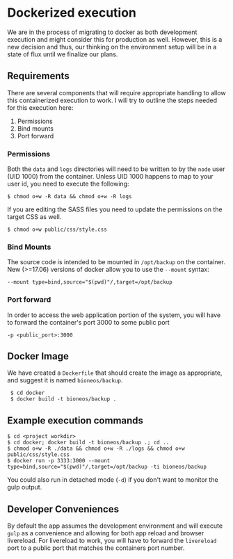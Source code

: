 # Dockerized execution

We are in the process of migrating to docker as both development execution
and might consider this for production as well. However, this is a new decision
and thus, our thinking on the environment setup will be in a state of flux
until we finalize our plans.

## Requirements

There are several components that will require appropriate handling to allow
this containerized execution to work. I will try to outline the steps needed
for this execution here:

1. Permissions
2. Bind mounts
3. Port forward

### Permissions

Both the `data` and `logs` directories will need to be written to by the
`node` user (UID 1000) from the container. Unless UID 1000 happens to map
to your user id, you need to execute the following:

``` 
$ chmod o+w -R data && chmod o+w -R logs
```

If you are editing the SASS files you need to update the permissions on the
target CSS as well.

``` 
$ chmod o+w public/css/style.css
```

### Bind Mounts

The source code is intended to be mounted in `/opt/backup` on the container.
New (>=17.06) versions of docker allow you to use the `--mount` syntax:

```
--mount type=bind,source="$(pwd)"/,target=/opt/backup
```

### Port forward

In order to access the web application portion of the system, you will have
to forward the container's port 3000 to some public port

```
-p <public_port>:3000
```

## Docker Image

We have created a `Dockerfile` that should create the image as appropriate,
and suggest it is named `bioneos/backup`.

```
 $ cd docker
 $ docker build -t bioneos/backup .
```

## Example execution commands

```
$ cd <project workdir>
$ cd docker; docker build -t bioneos/backup .; cd ..
$ chmod o+w -R ./data && chmod o+w -R ./logs && chmod o+w public/css/style.css
$ docker run -p 3333:3000 --mount type=bind,source="$(pwd)"/,target=/opt/backup -ti bioneos/backup 
```

You could also run in detached mode (`-d`) if you don't want to monitor the
gulp output.

## Developer Conveniences

By default the app assumes the development environment and will execute `gulp`
as a convenience and allowing for both app reload and browser livereload.
For livereload to work, you will have to forward the `livereload` port to
a public port that matches the containers port number.


